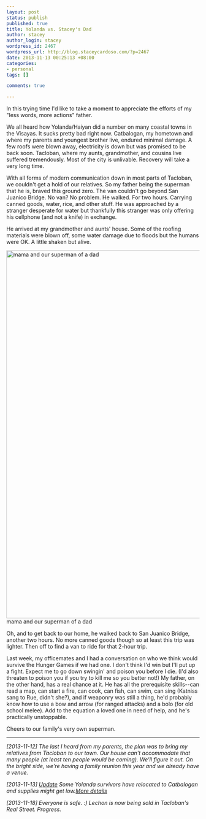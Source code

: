 ```yaml
--- 
layout: post
status: publish
published: true
title: Yolanda vs. Stacey's Dad
author: stacey
author_login: stacey
wordpress_id: 2467
wordpress_url: http://blog.staceycardoso.com/?p=2467
date: 2013-11-13 00:25:13 +08:00
categories: 
- personal
tags: []

comments: true

---
```

In this trying time I'd like to take a moment to appreciate the efforts of my
"less words, more actions" father.

We all heard how Yolanda/Haiyan did a number on many coastal towns in the
Visayas. It sucks pretty bad right now. Catbalogan, my hometown and where my 
parents and youngest brother live, endured minimal damage. A few roofs were 
blown away, electricity is down but was promised to be back soon. Tacloban, 
where my aunts, grandmother, and cousins live suffered tremendously. Most of 
the city is unlivable. Recovery will take a very long time.

With all forms of modern communication down in most parts of Tacloban, we 
couldn't get a hold of our relatives. So my father being the superman that he 
is, braved this ground zero. The van couldn't go beyond San Juanico Bridge. 
No van? No problem. He walked. For two hours. Carrying canned goods, water, 
rice, and other stuff. He was approached by a stranger desperate for water 
but thankfully this stranger was only offering his cellphone (and not a knife) 
in exchange.

He arrived at my grandmother and aunts' house. Some of the roofing materials 
were blown off, some water damage due to floods but the humans were OK. A 
little shaken but alive.

<p class='text-center text-muted'>
  <img class='img-thumbnail' alt="mama and our superman of a dad"
    src="https://fbcdn-sphotos-h-a.akamaihd.net/hphotos-ak-ash4/1380790_745012485525899_681251908_n.jpg" 
    width="720" height="960" />
mama and our superman of a dad
</p>

Oh, and to get back to our home, he walked back to San Juanico Bridge, another 
two hours. No more canned goods though so at least this trip was lighter. Then 
off to find a van to ride for that 2-hour trip.

Last week, my officemates and I had a conversation on who we think would survive 
the Hunger Games if we had one. I don't think I'd win but I'll put up a fight. 
Expect me to go down swingin' and poison you before I die. (I'd also threaten 
to poison you if you try to kill me so you better not!) My father, on the other 
hand, has a real chance at it. He has all the prerequisite skills--can read a 
map, can start a fire, can cook, can fish, can swim, can sing (Katniss sang to 
Rue, didn't she?), and if weaponry was still a thing, he'd probably know how to 
use a bow and arrow (for ranged attacks) and a bolo (for old school melee). Add 
to the equation a loved one in need of help, and he's practically unstoppable.

Cheers to our family's very own superman.

---

*[2013-11-12] The last I heard from my parents, the plan was to bring my 
  relatives from Tacloban to our town. Our house can't accommodate that many 
  people (at least ten people would be coming). We'll figure it out. On the 
  bright side, we're having a family reunion this year and we already have a 
  venue.*

*[2013-11-13] [Update][tumblr-update-1]
  Some Yolanda survivors have relocated to Catbalogan and supplies might get 
  low.[More details][tumblr-update-1]*

*[2013-11-18] Everyone is safe. :) Lechon is now being sold in Tacloban's
  Real Street. Progress.*

[tumblr-update-1]: http://tumblr.staceycardoso.com/post/66883692746/yolanda-update-on-my-family
